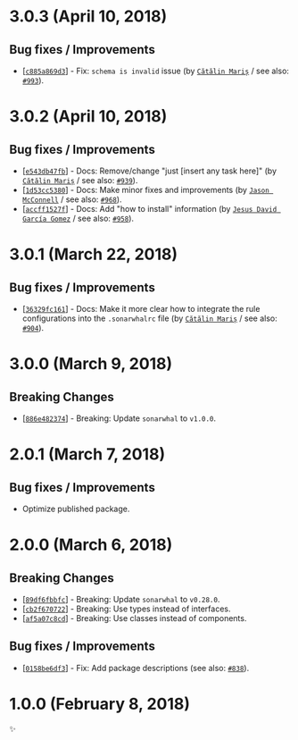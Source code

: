 # 3.0.3 (April 10, 2018)

## Bug fixes / Improvements

* [[`c885a869d3`](https://github.com/sonarwhal/sonarwhal/commit/c885a869d31398f94fc0d5f5963d9b1256d17470)] - Fix: `schema is invalid` issue (by [`Cătălin Mariș`](https://github.com/alrra) / see also: [`#993`](https://github.com/sonarwhal/sonarwhal/issues/993)).


# 3.0.2 (April 10, 2018)

## Bug fixes / Improvements

* [[`e543db47fb`](https://github.com/sonarwhal/sonarwhal/commit/e543db47fbfcf857fb3d7000d9334c4e64ebeb12)] - Docs: Remove/change "just [insert any task here]" (by [`Cătălin Mariș`](https://github.com/alrra) / see also: [`#939`](https://github.com/sonarwhal/sonarwhal/issues/939)).
* [[`1d53cc5380`](https://github.com/sonarwhal/sonarwhal/commit/1d53cc5380a81d6e5b32d1582c5b783382d47c42)] - Docs: Make minor fixes and improvements (by [`Jason McConnell`](https://github.com/Maggers) / see also: [`#968`](https://github.com/sonarwhal/sonarwhal/issues/968)).
* [[`accff1527f`](https://github.com/sonarwhal/sonarwhal/commit/accff1527f07e4cb932cb79bf90ceadacbef0620)] - Docs: Add "how to install" information (by [`Jesus David García Gomez`](https://github.com/sarvaje) / see also: [`#958`](https://github.com/sonarwhal/sonarwhal/issues/958)).


# 3.0.1 (March 22, 2018)

## Bug fixes / Improvements

* [[`36329fc161`](https://github.com/sonarwhal/sonarwhal/commit/36329fc161d90e8cf1b593d6fcde7262f3ceabae)] - Docs: Make it more clear how to integrate the rule configurations into the `.sonarwhalrc` file (by [`Cătălin Mariș`](https://github.com/alrra) / see also: [`#904`](https://github.com/sonarwhal/sonarwhal/issues/904)).


# 3.0.0 (March 9, 2018)

## Breaking Changes

* [[`886e482374`](https://github.com/sonarwhal/sonarwhal/commit/886e482374239974b06c1dad932a7d3324e9de9a)] - Breaking: Update `sonarwhal` to `v1.0.0`.


# 2.0.1 (March 7, 2018)

## Bug fixes / Improvements

* Optimize published package.


# 2.0.0 (March 6, 2018)

## Breaking Changes

* [[`89df6fbbfc`](https://github.com/sonarwhal/sonarwhal/commit/89df6fbbfcb6be936a12c77fe932a7ccc0e35d73)] - Breaking: Update `sonarwhal` to `v0.28.0`.
* [[`cb2f670722`](https://github.com/sonarwhal/sonarwhal/commit/cb2f67072276cfe624cf60bf2381eb6cb1ef5a16)] - Breaking: Use types instead of interfaces.
* [[`af5a07c8cd`](https://github.com/sonarwhal/sonarwhal/commit/af5a07c8cd825d5b41bf65444d78a83e743875b9)] - Breaking: Use classes instead of components.

## Bug fixes / Improvements

* [[`0158be6df3`](https://github.com/sonarwhal/sonarwhal/commit/0158be6df36e9aa1268f4b5f9cafaf3b4e45ffef)] - Fix: Add package descriptions (see also: [`#838`](https://github.com/sonarwhal/sonarwhal/issues/838)).


# 1.0.0 (February 8, 2018)

✨
